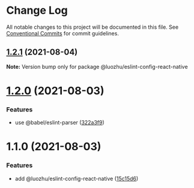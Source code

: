 # Change Log

All notable changes to this project will be documented in this file.
See [Conventional Commits](https://conventionalcommits.org) for commit guidelines.

## [1.2.1](https://github.com/youngjuning/luozhu-cli/compare/@luozhu/eslint-config-react-native@1.2.0...@luozhu/eslint-config-react-native@1.2.1) (2021-08-04)

**Note:** Version bump only for package @luozhu/eslint-config-react-native





# [1.2.0](https://github.com/youngjuning/luozhu-cli/compare/@luozhu/eslint-config-react-native@1.1.0...@luozhu/eslint-config-react-native@1.2.0) (2021-08-03)


### Features

* use @babel/eslint-parser ([322a3f9](https://github.com/youngjuning/luozhu-cli/commit/322a3f9ecb760a5246656dc2e88ed1ce47ebf7a5))





# 1.1.0 (2021-08-03)


### Features

* add @luozhu/eslint-config-react-native ([15c15d6](https://github.com/youngjuning/luozhu-cli/commit/15c15d6181f1b41c420ef0bce4e151e57fd2b5b2))
